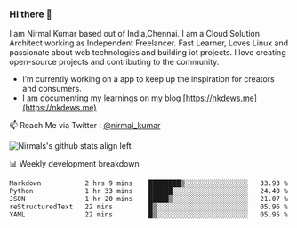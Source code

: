 ### Hi there 👋

 I am Nirmal Kumar based out of India,Chennai. I am a Cloud Solution Architect working as Independent Freelancer. Fast Learner, Loves Linux and passionate about web technologies and building iot projects. I love creating open-source projects and contributing to the community.

- I’m currently working on a app to keep up the inspiration for creators and consumers.
- I am documenting my learnings on my blog [https://nkdews.me](https://nkdews.me)

📫 Reach Me via  Twitter : [@nirmal_kumar](https://twitter.com/nirmal_kumar)

![Nirmals's github stats align left](https://github-readme-stats.vercel.app/api?username=nk-gears&show_icons=true)


📊 Weekly development breakdown

<!--START_SECTION:waka-->
```text
Markdown           2 hrs 9 mins    ████████▒░░░░░░░░░░░░░░░░   33.93 % 
Python             1 hr 33 mins    ██████░░░░░░░░░░░░░░░░░░░   24.40 % 
JSON               1 hr 20 mins    █████▒░░░░░░░░░░░░░░░░░░░   21.07 % 
reStructuredText   22 mins         █▒░░░░░░░░░░░░░░░░░░░░░░░   05.96 % 
YAML               22 mins         █▒░░░░░░░░░░░░░░░░░░░░░░░   05.95 % 
```
<!--END_SECTION:waka-->


